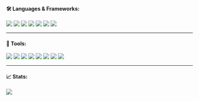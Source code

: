 <!-- <h2 align="left"></h2>

<hr> -->


<h4 align="left">🛠️ Languages & Frameworks:</h4>

![](https://img.shields.io/badge/Java-ED8B00?style=for-the-badge&logo=java&logoColor=white)
![](https://img.shields.io/badge/Spring-6DB33F?style=for-the-badge&logo=spring&logoColor=white)
![](https://img.shields.io/badge/JavaScript-F7DF1E?style=for-the-badge&logo=javascript&logoColor=black)
![](https://img.shields.io/badge/HTML5-E34F26?style=for-the-badge&logo=html5&logoColor=white)
![](https://img.shields.io/badge/CSS3-1572B6?style=for-the-badge&logo=css3&logoColor=white)
![](https://img.shields.io/badge/Node.js-43853D?style=for-the-badge&logo=node.js&logoColor=white)
![](https://img.shields.io/badge/Python-14354C?style=for-the-badge&logo=python&logoColor=white)
<hr>


<h4 align="left">🧰 Tools:</h4>

![](https://img.shields.io/badge/VS_Code-007ACC?style=for-the-badge&logo=visual-studio-code&logoColor=white)
![](https://img.shields.io/badge/IntelliJ-000000?style=for-the-badge&logo=intellij-idea&logoColor=white&)
![](https://img.shields.io/badge/Git-F05032?style=for-the-badge&logo=Git&logoColor=white)
![](https://img.shields.io/badge/Git_Extensions-212121?style=for-the-badge&logo=git-extensions&logoColor=white)
![](https://img.shields.io/badge/PostgreSQL-4169E1?style=for-the-badge&logo=PostgreSQL&logoColor=white)
![](https://img.shields.io/badge/Maven-C71A36?style=for-the-badge&logo=apache-maven&logoColor=white)
![](https://img.shields.io/badge/Jenkins-D24939?style=for-the-badge&logo=jenkins&logoColor=white)
![](https://img.shields.io/badge/Postman-FF6C37?style=for-the-badge&logo=postman&logoColor=white)
<hr>


<h4 align="left">📈 Stats:</h4>

![](https://github-readme-stats.vercel.app/api/top-langs/?username=s-tonner&layout=compact)
